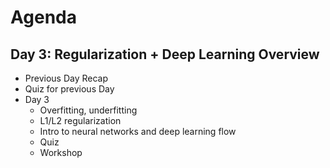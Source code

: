 # Agenda

## Day 3: Regularization + Deep Learning Overview
 - Previous Day Recap
 - Quiz for previous Day
 - Day 3
    - Overfitting, underfitting
    - L1/L2 regularization
    - Intro to neural networks and deep learning flow
    - Quiz
    - Workshop
 